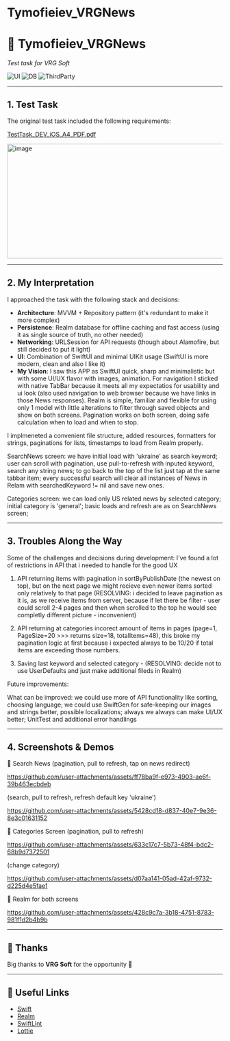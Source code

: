 # Tymofieiev_VRGNews
# 📰 Tymofieiev\_VRGNews

*Test task for VRG Soft*

![UI](https://img.shields.io/badge/UI-SwiftUI-purple)
![DB](https://img.shields.io/badge/DB-Realm-red)
![ThirdParty](https://img.shields.io/badge/Libraries-SPM-green)

---

## 1. Test Task

The original test task included the following requirements:

[TestTask_DEV_iOS_A4_PDF.pdf](https://github.com/user-attachments/files/22454885/TestTask_DEV_iOS_A4_PDF.pdf)

<img width="824" height="267" alt="image" src="https://github.com/user-attachments/assets/737e20e4-acd3-4c64-81b1-f2de88c30b0c" />


---

## 2. My Interpretation

I approached the task with the following stack and decisions:

* **Architecture**: MVVM + Repository pattern (it's redundant to make it more complex)
* **Persistence**: Realm database for offline caching and fast access (using it as single source of truth, no other needed)
* **Networking**: URLSession for API requests (though about Alamofire, but still decided to put it light)
* **UI**: Combination of SwiftUI and minimal UIKit usage (SwiftUI is more modern, clean and also I like it)
* **My Vision**:
I saw this APP as SwiftUI quick, sharp and minimalistic but with some UI/UX flavor with images, animation. For navigation I sticked with native TabBar because it meets all my expectatios for usability and ui look (also used navigation to web browser because we have links in those News responses). Realm is simple, familiar and flexible for using only 1 model with little alterations to filter through saved objects and show on both screens. Pagination works on both screen, doing safe calculation when to load and when to stop.

I implmeneted a convenient file structure, added resources, formatters for strings, paginations for lists, timestamps to load from Realm properly.

SearchNews screen: we have initial load with 'ukraine' as search keyword; user can scroll with pagination, use pull-to-refresh with inputed keyword, search any string news; to go back to the top of the list just tap at the same tabbar item; every successful search will clear all instances of News in Relam with searchedKeyword != nil and save new ones.

Categories screen: we can load only US related news by selected category; initial category is 'general'; basic loads and refresh are as on SearchNews screen;

---

## 3. Troubles Along the Way

Some of the challenges and decisions during development:
I've found a lot of restrictions in API that i needed to handle for the good UX
1. API returning items with pagination in sortByPublishDate (the newest on top), but on the next page we might recieve even newer items sorted only relatively to that page (RESOLVING: i decided to leave pagination as it is, as we receive items from server, because if let there be filter - user could scroll 2-4 pages and then when scrolled to the top he would see completly different picture - inconvenient)

2. API returning at categories incorect amount of items in pages (page=1, PageSize=20 >>> returns size=18, totalItems=48), this broke my pagination logic at first because i expected always to be 10/20 if total items are exceeding those numbers.

3. Saving last keyword and selected category - (RESOLVING: decide not to use UserDefaults and just make additional fileds in Realm)

Future improvements:

What can be improved: we could use more of API functionality like sorting, choosing language; we could use SwiftGen for safe-keeping our images and strings better, possible localizations; always we always can make UI/UX better; UnitTest and additional error handlings

---

## 4. Screenshots & Demos

📱 Search News 
(pagination, pull to refresh, tap on news redirect)

https://github.com/user-attachments/assets/ff78ba9f-e973-4903-ae6f-39b463ecbdeb

(search, pull to refresh, refresh default key 'ukraine')

https://github.com/user-attachments/assets/5428cd18-d837-40e7-9e36-8e3c01631152



📱 Categories Screen
(pagination, pull to refresh)

https://github.com/user-attachments/assets/633c17c7-5b73-48f4-bdc2-68b9d7372501


(change category)

https://github.com/user-attachments/assets/d07aa141-05ad-42af-9732-d225d4e5fae1



📱 Realm for both screens

https://github.com/user-attachments/assets/428c9c7a-3b18-4751-8783-981f1d2b4b9b



---

## 🙏 Thanks

Big thanks to **VRG Soft** for the opportunity 🙌

---

## 🔗 Useful Links

* [Swift](https://swift.org/)
* [Realm](https://realm.io/)
* [SwiftLint](https://github.com/realm/SwiftLint)
* [Lottie](https://github.com/airbnb/lottie-ios)
